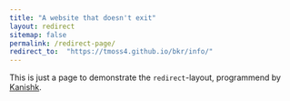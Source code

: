 ```yaml
---
title: "A website that doesn't exit"
layout: redirect
sitemap: false
permalink: /redirect-page/
redirect_to:  "https://tmoss4.github.io/bkr/info/"
---
```

This is just a page to demonstrate the `redirect`-layout, programmend by [Kanishk](http://codingtips.kanishkkunal.in/about/).